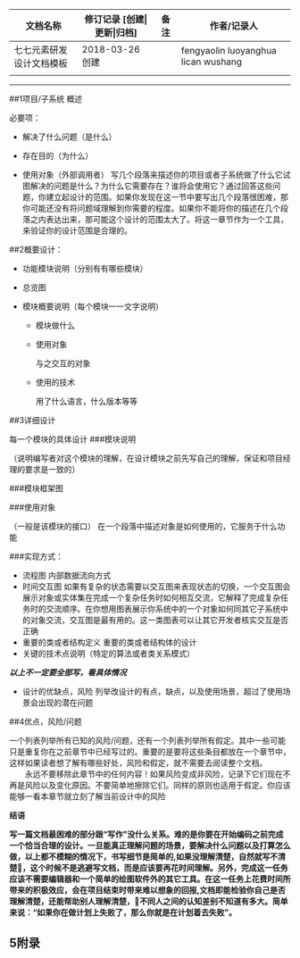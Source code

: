 | 文档名称         | 修订记录 [创建\|更新\|归档] | 备注   | 作者/记录人                              |
| ------------ | ----------------- | ---- | ----------------------------------- |
| 七七元素研发设计文档模板 | 2018-03-26 创建     |      | fengyaolin luoyanghua lican wushang |
|              |                   |      |                                     |

------



##1项目/子系统 概述

必要项：

 - 解决了什么问题（是什么）

 - 存在目的（为什么）

 - 使用对象（外部调用者）
     写几个段落来描述你的项目或者子系统做了什么它试图解决的问题是什么？为什么它需要存在？谁将会使用它？通过回答这些问题，你建立起设计的范围。如果你发现在这一节中要写出几个段落很困难，那你可能还没有将问题域理解到你需要的程度。如果你不能将你的描述在几个段落之内表达出来，那可能这个设计的范围太大了。将这一章节作为一个工具，来验证你的设计范围是合理的。

##2概要设计：

- 功能模块说明（分别有有哪些模块）

- 总览图

- 模块概要说明（每个模块一一文字说明）

   - 模块做什么

   - 使用对象

      与之交互的对象

   - 使用的技术

     用了什么语言，什么版本等等

##3详细设计

每一个模块的具体设计
###模块说明

（说明编写者对这个模块的理解，在设计模块之前先写自己的理解，保证和项目经理的要求是一致的）

###模块框架图

###使用对象

（一般是该模块的接口）
在一个段落中描述对象是如何使用的，它服务于什么功能

###实现方式：

 - 流程图
     内部数据流向方式
 - 时间交互图
     如果有复杂的状态需要以交互图来表现状态的切换，一个交互图会展示对象或实体集在完成一个复杂任务时如何相互交流，它解释了完成复杂任务时的交流顺序。在你想用图表展示你系统中的一个对象如何同其它子系统中的对象交流，交互图是最有用的。这一类图表可以让其它开发者核实交互是否正确
 - 重要的类或者结构定义
     重要的类或者结构体的设计
 - 关键的技术点说明（特定的算法或者类关系模式）

  ***以上不一定要全部写，看具体情况***
 - 设计的优缺点，风险
    列举改设计的有点，缺点，以及使用场景，超过了使用场景会出现的潜在问题

  ##4优点，风险/问题

  一个列表列举所有已知的风险/问题，还有一个列表列举所有假定。其中一些可能只是重复你在之前章节中已经写过的。重要的是要将这些条目都放在一个章节中，这样如果读者想了解有哪些好处，风险和假定，就不需要去阅读整个文档。
  　　永远不要移除此章节中的任何内容！如果风险变成非风险，记录下它们现在不再是风险以及变化原因。不要简单地擦除它们。同样的原则也适用于假定。你应该能够一看本章节就立刻了解当前设计中的风险

  **结语**

  **写一篇文档最困难的部分跟“写作”没什么关系。难的是你要在开始编码之前完成一个恰当合理的设计。一旦能真正理解问题的场景，要解决什么问题以及打算怎么做，以上都不模糊的情况下，书写细节是简单的,如果没理解清楚，自然就写不清楚，这个时候不是逃避写文档，而是应该要再花时间理解。另外，完成这一任务应该不需要编辑器和一个简单的绘图软件外的其它工具。在这一任务上花费时间所带来的积极效应，会在项目结束时带来难以想象的回报,文档即能检验你自己是否理解清楚，还能帮助别人理解清楚，不同人之间的认知差别不知道有多大。简单来说：“如果你在做计划上失败了，那么你就是在计划着去失败”。**



## 5附录